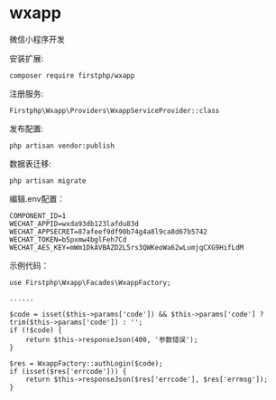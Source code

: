 # wxapp
微信小程序开发

安装扩展:

	composer require firstphp/wxapp


注册服务:

    Firstphp\Wxapp\Providers\WxappServiceProvider::class


发布配置:

	php artisan vendor:publish


数据表迁移:

    php artisan migrate


编辑.env配置：

	COMPONENT_ID=1
	WECHAT_APPID=wxda93db123lafdu83d
	WECHAT_APPSECRET=87afeef9df90b74g4a8l9ca8d67b5742
	WECHAT_TOKEN=b5pxmw4bglFeh7Cd
	WECHAT_AES_KEY=mWm1DkAVBAZD2L5rs3QWKeoWa62wLumjqCXG9HifLdM


示例代码：

    use Firstphp\Wxapp\Facades\WxappFactory;

    ......

    $code = isset($this->params['code']) && $this->params['code'] ? trim($this->params['code']) : '';
    if (!$code) {
        return $this->responseJson(400, '参数错误');
    }

    $res = WxappFactory::authLogin($code);
    if (isset($res['errcode'])) {
        return $this->responseJson($res['errcode'], $res['errmsg']);
    }
